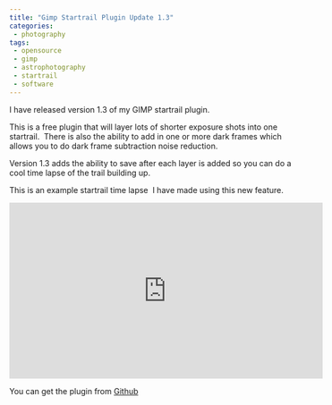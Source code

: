 ```yaml
---
title: "Gimp Startrail Plugin Update 1.3"
categories:
 - photography
tags:
 - opensource
 - gimp
 - astrophotography
 - startrail
 - software
---
```

I have released version 1.3 of my GIMP startrail plugin.

This is a free plugin that will layer lots of shorter exposure shots into one startrail.  There is also the ability to add in one or more dark frames which allows you to do dark frame subtraction noise reduction.

Version 1.3 adds the ability to save after each layer is added so you can do a cool time lapse of the trail building up.

This is an example startrail time lapse  I have made using this new feature.

<iframe width="560" height="315" src="https://www.youtube.com/embed/Qaw72e93JA4" frameborder="0" gesture="media" allow="encrypted-media" allowfullscreen></iframe>

You can get the plugin from [Github][gimp-startrail-compositor]

[gimp-startrail-compositor]: https://github.com/themaninthesuitcase/gimp-startrail-compositor
